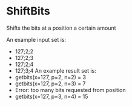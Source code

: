 # ShiftBits
Shifts the bits at a position a certain amount

An example input set is:
* 127;2;2
* 127;2;3
* 127;2;4
* 127;3;4
An example result set is:
* getbits(x=127, p=2, n=2) = 3
* getbits(x=127, p=2, n=3) = 7
* Error: too many bits requested from position
* getbits(x=127, p=3, n=4) = 15
